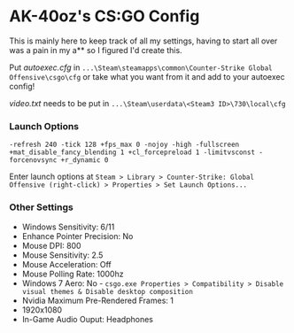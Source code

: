 # AK-40oz's CS:GO Config

This is mainly here to keep track of all my settings, having to start all over was a pain in my a** so I figured I'd create this. 

Put *autoexec.cfg* in `...\Steam\steamapps\common\Counter-Strike Global Offensive\csgo\cfg` or take what you want from it and add to your autoexec config! 

*video.txt* needs to be put in `...\Steam\userdata\<Steam3 ID>\730\local\cfg`

### Launch Options

	-refresh 240 -tick 128 +fps_max 0 -nojoy -high -fullscreen +mat_disable_fancy_blending 1 +cl_forcepreload 1 -limitvsconst -forcenovsync +r_dynamic 0

Enter launch options at `Steam > Library > Counter-Strike: Global Offensive (right-click) > Properties > Set Launch Options...`

### Other Settings
+ Windows Sensitivity: 6/11  
+ Enhance Pointer Precision: No  
+ Mouse DPI: 800  
+ Mouse Sensitivity: 2.5
+ Mouse Acceleration: Off
+ Mouse Polling Rate: 1000hz  
+ Windows 7 Aero: No - `csgo.exe Properties > Compatibility > Disable visual themes & Disable desktop composition`  
+ Nvidia Maximum Pre-Rendered Frames: 1  
+ 1920x1080
+ In-Game Audio Ouput: Headphones  

